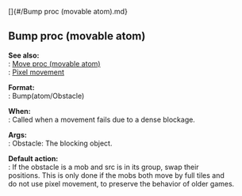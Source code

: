 []{#/Bump proc (movable atom).md}    
## Bump proc (movable atom)    
**See also:**    
:   [Move proc (movable atom)](/atom/movable/proc/Move)    
:   [Pixel movement](/%7Bnotes%7D/pixel-movement)    
<!-- -->    
**Format:**    
:   Bump(atom/Obstacle)    
<!-- -->    
**When:**    
:   Called when a movement fails due to a dense blockage.    
<!-- -->    
**Args:**    
:   Obstacle: The blocking object.    
<!-- -->    
**Default action:**    
:   If the obstacle is a mob and src is in its group, swap their    
    positions. This is only done if the mobs both move by full tiles and    
    do not use pixel movement, to preserve the behavior of older games.  